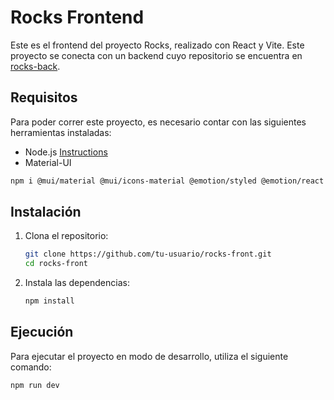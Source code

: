 # Rocks Frontend

Este es el frontend del proyecto Rocks, realizado con React y Vite. Este proyecto se conecta con un backend cuyo repositorio se encuentra en [rocks-back](https://github.com/nowhereOnce/rocks-back.git).

## Requisitos

Para poder correr este proyecto, es necesario contar con las siguientes herramientas instaladas:

- Node.js
[Instructions](https://nodejs.org/en/download)
- Material-UI
```sh
npm i @mui/material @mui/icons-material @emotion/styled @emotion/react
```

## Instalación

1. Clona el repositorio:
    ```sh
    git clone https://github.com/tu-usuario/rocks-front.git
    cd rocks-front
    ```

2. Instala las dependencias:
    ```sh
    npm install
    ```

## Ejecución

Para ejecutar el proyecto en modo de desarrollo, utiliza el siguiente comando:
```sh
npm run dev